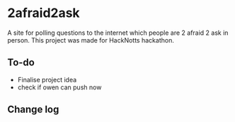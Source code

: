 # 2afraid2ask

A site for polling questions to the internet which people are 2 afraid 2 ask in person. This project was made for HackNotts hackathon.

## To-do

- Finalise project idea
- check if owen can push now

## Change log
